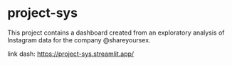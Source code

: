 # project-sys
This project contains a dashboard created from an exploratory analysis of Instagram data for the company @shareyoursex.

link dash: https://project-sys.streamlit.app/
